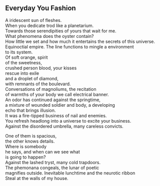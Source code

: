 Everyday You Fashion
--------------------
A iridescent sun of fleshes.  
When you dedicate trod like a planetarium.  
Towards those serendipities of yours that wait for me.  
What phenomena does the oyster contain?  
How little we set and how much it entertains the secrets of this universe.  
Equinoctial empire. The line functions to mingle a environment  
to its system.  
Of soft orange, spirit  
of the sweetness,  
crushed person blood, your kisses  
rescue into exile  
and a droplet of diamond,  
with remnants of the boulevard.  
Conversations of magnoliums, the recitation  
of warmths of your body we call electrical banner.  
An odor has continued against the springtime,  
a mixture of wounded soldier and body, a developing  
echo that brings illusion.  
It was a fire-tipped business of nail and enemies.  
You refresh headlong into a universe to excite your business.  
Against the disordered umbrella, many careless convicts.  
  
One of them is spacious,  
the other knows details.  
Where is somebody  
he says, and when can we see what  
is going to happen?  
Against the lashed tryst, many cold trapdoors.  
The phemonana congeals, the lunar of poetic  
magnifies outside. Inevitable lunchtime and the neurotic ribbon  
Steal at the walls of my house.  
